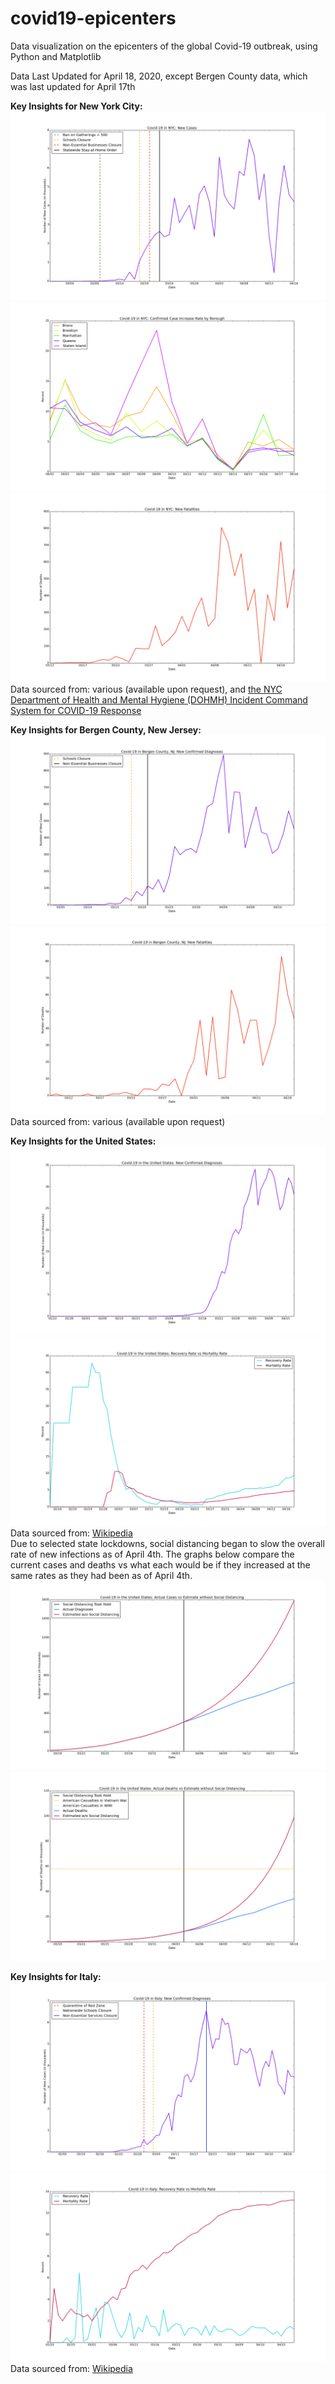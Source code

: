 # covid19-epicenters
Data visualization on the epicenters of the global Covid-19 outbreak, using Python and Matplotlib

Data Last Updated for April 18, 2020, except Bergen County data, which was last updated for April 17th

**Key Insights for New York City:**
![NYC New Cases Each Day](./nyc/n-nc.png)
![NYC New Case Increase Rate by Borough](./nyc/n-bb.png)
![NYC New Deaths Each Day](./nyc/n-nd.png)
Data sourced from: various (available upon request), and [the NYC Department of Health and Mental Hygiene (DOHMH) Incident Command System for COVID-19 Response](https://github.com/nychealth/coronavirus-data)

**Key Insights for Bergen County, New Jersey:**
![Bergen County New Cases Each Day](./bergen-county/b-nc.png)
![Bergen County New Deaths Each Day](./bergen-county/b-nd.png)
Data sourced from: various (available upon request)

**Key Insights for the United States:**
![USA New Cases](./usa/us-nc.png)
![USA Recovery Rate vs Mortality Rate](./usa/us-r.png)
Data sourced from: [Wikipedia](https://en.wikipedia.org/wiki/2020_coronavirus_pandemic_in_Italy)  
Due to selected state lockdowns, social distancing began to slow the overall rate of new infections as of April 4th. The graphs below compare the current cases and deaths vs what each would be if they increased at the same rates as they had been as of April 4th.
![USA Projected Cases](./projections/usp-tc.png)
![USA Projected Deaths](./projections/usp-d.png)

**Key Insights for Italy:**
![Italy New Cases](./italy/it-nc.png)
![Italy Recovery Rate vs Mortality Rate](./italy/it-r.png)
Data sourced from: [Wikipedia](https://en.wikipedia.org/wiki/2020_coronavirus_pandemic_in_Italy)
